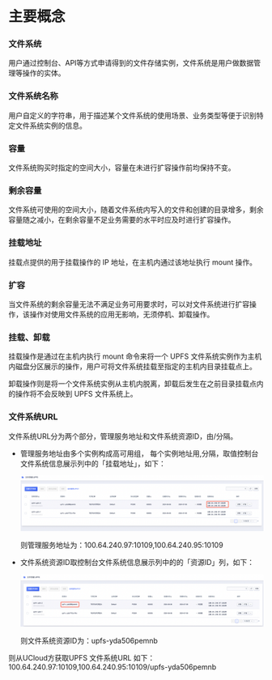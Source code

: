 

# 主要概念

### 文件系统
用户通过控制台、API等方式申请得到的文件存储实例，文件系统是用户做数据管理等操作的实体。

### 文件系统名称
用户自定义的字符串，用于描述某个文件系统的使用场景、业务类型等便于识别特定文件系统实例的信息。

### 容量
文件系统购买时指定的空间大小，容量在未进行扩容操作前均保持不变。

### 剩余容量
文件系统可使用的空间大小，随着文件系统内写入的文件和创建的目录增多，剩余容量随之减小，在剩余容量不足业务需要的水平时应及时进行扩容操作。

### 挂载地址
挂载点提供的用于挂载操作的 IP 地址，在主机内通过该地址执行 mount 操作。

### 扩容
当文件系统的剩余容量无法不满足业务可用要求时，可以对文件系统进行扩容操作，该操作对使用文件系统的应用无影响，无须停机、卸载操作。

### 挂载、卸载
挂载操作是通过在主机内执行 mount 命令来将一个 UPFS 文件系统实例作为主机内磁盘分区展示的操作，用户可将文件系统挂载至指定的主机内目录挂载点上。

卸载操作则是将一个文件系统实例从主机内脱离，卸载后发生在之前目录挂载点内的操作将不会反映到 UPFS 文件系统上。

### 文件系统URL
文件系统URL分为两个部分，管理服务地址和文件系统资源ID，由/分隔。

  - 管理服务地址由多个实例构成高可用组， 每个实例地址用,分隔，取值控制台文件系统信息展示列中的「挂载地址」，如下：

    ![](/images/upfs_manual_instruction/concept1.png)

    则管理服务地址为：100.64.240.97:10109,100.64.240.95:10109


  - 文件系统资源ID取控制台文件系统信息展示列中的的「资源ID」列，如下：

    ![](/images/upfs_manual_instruction/concept2.png)

    则文件系统资源ID为：upfs-yda506pemnb

则从UCloud方获取UPFS 文件系统URL 如下：
100.64.240.97:10109,100.64.240.95:10109/upfs-yda506pemnb




